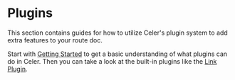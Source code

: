 # Plugins
This section contains guides for how to utilize Celer's plugin system to add
extra features to your route doc.

Start with [Getting Started](./getting-started.md) to get a basic understanding
of what plugins can do in Celer. Then you can take a look at the built-in plugins
like the [Link Plugin](./link.md).


